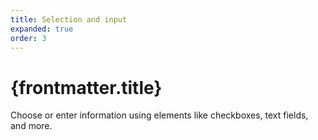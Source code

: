 ```yaml
---
title: Selection and input
expanded: true
order: 3
---
```


# {frontmatter.title}

<Lede>

Choose or enter information using elements like checkboxes, text fields, and more.

</Lede>


